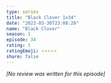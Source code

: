 ```yaml
---
type: series
title: "Black Clover 1x34"
date: "2023-03-30T23:08:20"
name: "Black Clover"
season: 1
episode: 34
rating: 5
ratingEmoji: ⭐️⭐️⭐️⭐️⭐️
share: false
---
```


*[No review was written for this episode]*
